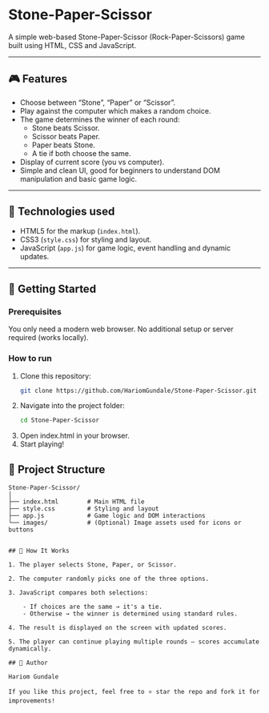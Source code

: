 # Stone-Paper-Scissor

A simple web-based Stone-Paper-Scissor (Rock-Paper-Scissors) game built using HTML, CSS and JavaScript.

---

## 🎮 Features

- Choose between “Stone”, “Paper” or “Scissor”.  
- Play against the computer which makes a random choice.  
- The game determines the winner of each round:  
  - Stone beats Scissor.  
  - Scissor beats Paper.  
  - Paper beats Stone.  
  - A tie if both choose the same.  
- Display of current score (you vs computer).  
- Simple and clean UI, good for beginners to understand DOM manipulation and basic game logic.

---

## 🧰 Technologies used

- HTML5 for the markup (`index.html`).  
- CSS3 (`style.css`) for styling and layout.  
- JavaScript (`app.js`) for game logic, event handling and dynamic updates.

---

## 🚀 Getting Started

### Prerequisites  
You only need a modern web browser. No additional setup or server required (works locally).

### How to run  
1. Clone this repository:  
   ```bash
   git clone https://github.com/HariomGundale/Stone-Paper-Scissor.git

2. Navigate into the project folder:
   ```bash
   cd Stone-Paper-Scissor

3. Open index.html in your browser.
4. Start playing!

## 📁 Project Structure
```plaintext
Stone-Paper-Scissor/
│
├── index.html        # Main HTML file
├── style.css         # Styling and layout
├── app.js            # Game logic and DOM interactions
└── images/           # (Optional) Image assets used for icons or buttons


## 🧠 How It Works

1. The player selects Stone, Paper, or Scissor.

2. The computer randomly picks one of the three options.

3. JavaScript compares both selections:

    - If choices are the same → it's a tie.
    - Otherwise → the winner is determined using standard rules.

4. The result is displayed on the screen with updated scores.

5. The player can continue playing multiple rounds — scores accumulate dynamically.

## 👤 Author

Hariom Gundale

If you like this project, feel free to ⭐ star the repo and fork it for improvements!